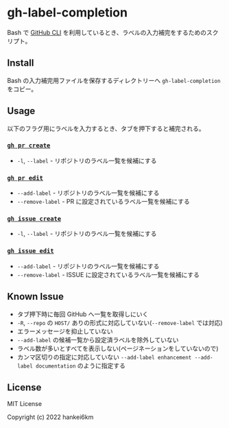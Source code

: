 # gh-label-completion

Bash で [GitHub CLI] を利用しているとき、ラベルの入力補完をするためのスクリプト。

## Install

Bash の入力補完用ファイルを保存するディレクトリーへ `gh-label-completion` をコピー。

## Usage

以下のフラグ用にラベルを入力するとき、タブを押下すると補完される。

### [`gh pr create`]

- `-l`, `--label` - リポジトリのラベル一覧を候補にする

### [`gh pr edit`]

- `--add-label` - リポジトリのラベル一覧を候補にする
- `--remove-label` - PR に設定されているラベル一覧を候補にする


### [`gh issue create`]

- `-l`, `--label` - リポジトリのラベル一覧を候補にする

### [`gh issue edit`]

- `--add-label` - リポジトリのラベル一覧を候補にする
- `--remove-label` - ISSUE に設定されているラベル一覧を候補にする

## Known Issue

- タブ押下時に毎回 GitHub へ一覧を取得しにいく
- `-R`, `--repo` の `HOST/` ありの形式に対応していない(`--remove-label` では対応)
- エラーメッセージを抑止していない
- `--add-label` の候補一覧から設定済ラベルを除外していない
- ラベル数が多いとすべてを表示しない(ページネーションをしていないので)
- カンマ区切りの指定に対応していない
    `--add-label enhancement --add-label documentation` のように指定する

## License

MIT License

Copyright (c) 2022 hankei6km

[GitHub CLI]: https://cli.github.com/
[`gh issue create`]: https://cli.github.com/manual/gh_issue_create
[`gh issue edit`]: https://cli.github.com/manual/gh_issue_edit
[`gh pr create`]: https://cli.github.com/manual/gh_pr_create
[`gh pr edit`]: https://cli.github.com/manual/gh_pr_edit

